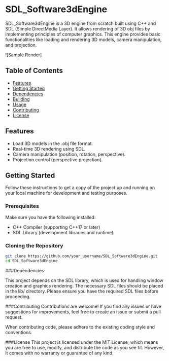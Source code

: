 # SDL_Software3dEngine

SDL_Software3dEngine is a 3D engine from scratch built using C++ and SDL (Simple DirectMedia Layer). It allows rendering of 3D obj files by implementing principles of computer graphics. This engine provides basic functionalities like loading and rendering 3D models, camera manipulation, and projection.

![Sample Render]

## Table of Contents

- [Features](#features)
- [Getting Started](#getting-started)
- [Dependencies](#dependencies)
- [Building](#building)
- [Usage](#usage)
- [Contributing](#contributing)
- [License](#license)

## Features

- Load 3D models in the .obj file format.
- Real-time 3D rendering using SDL.
- Camera manipulation (position, rotation, perspective).
- Projection control (perspective projection).

## Getting Started

Follow these instructions to get a copy of the project up and running on your local machine for development and testing purposes.

### Prerequisites

Make sure you have the following installed:

- C++ Compiler (supporting C++17 or later)
- SDL Library (development libraries and runtime)

### Cloning the Repository

```bash
git clone https://github.com/your_username/SDL_Software3dEngine.git
cd SDL_Software3dEngine

```

###Dependencies

This project depends on the SDL library, which is used for handling window creation and graphics rendering. The necessary SDL files should be placed in the lib/ directory. Please ensure you have the required SDL files before proceeding.

###Contributing
Contributions are welcome! If you find any issues or have suggestions for improvements, feel free to create an issue or submit a pull request.

When contributing code, please adhere to the existing coding style and conventions.

###License
This project is licensed under the MIT License, which means you are free to use, modify, and distribute the code as you see fit. However, it comes with no warranty or guarantee of any kind.



